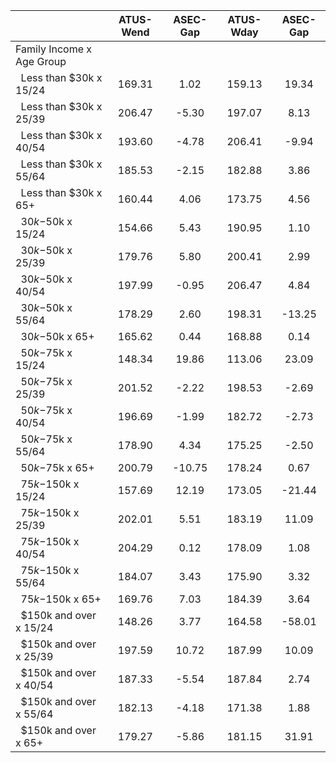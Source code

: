 
|                      |    ATUS-Wend |     ASEC-Gap |    ATUS-Wday |     ASEC-Gap |
| -------------------- | :----------: | :----------: | :----------: | :----------: |
| Family Income x Age Group |              |              |              |              |
| &nbsp;&nbsp;Less than $30k x 15/24 |       169.31 |         1.02 |       159.13 |        19.34 |
| &nbsp;&nbsp;Less than $30k x 25/39 |       206.47 |        -5.30 |       197.07 |         8.13 |
| &nbsp;&nbsp;Less than $30k x 40/54 |       193.60 |        -4.78 |       206.41 |        -9.94 |
| &nbsp;&nbsp;Less than $30k x 55/64 |       185.53 |        -2.15 |       182.88 |         3.86 |
| &nbsp;&nbsp;Less than $30k x 65+ |       160.44 |         4.06 |       173.75 |         4.56 |
| &nbsp;&nbsp;$30k-$50k x 15/24 |       154.66 |         5.43 |       190.95 |         1.10 |
| &nbsp;&nbsp;$30k-$50k x 25/39 |       179.76 |         5.80 |       200.41 |         2.99 |
| &nbsp;&nbsp;$30k-$50k x 40/54 |       197.99 |        -0.95 |       206.47 |         4.84 |
| &nbsp;&nbsp;$30k-$50k x 55/64 |       178.29 |         2.60 |       198.31 |       -13.25 |
| &nbsp;&nbsp;$30k-$50k x 65+ |       165.62 |         0.44 |       168.88 |         0.14 |
| &nbsp;&nbsp;$50k-$75k x 15/24 |       148.34 |        19.86 |       113.06 |        23.09 |
| &nbsp;&nbsp;$50k-$75k x 25/39 |       201.52 |        -2.22 |       198.53 |        -2.69 |
| &nbsp;&nbsp;$50k-$75k x 40/54 |       196.69 |        -1.99 |       182.72 |        -2.73 |
| &nbsp;&nbsp;$50k-$75k x 55/64 |       178.90 |         4.34 |       175.25 |        -2.50 |
| &nbsp;&nbsp;$50k-$75k x 65+ |       200.79 |       -10.75 |       178.24 |         0.67 |
| &nbsp;&nbsp;$75k-$150k x 15/24 |       157.69 |        12.19 |       173.05 |       -21.44 |
| &nbsp;&nbsp;$75k-$150k x 25/39 |       202.01 |         5.51 |       183.19 |        11.09 |
| &nbsp;&nbsp;$75k-$150k x 40/54 |       204.29 |         0.12 |       178.09 |         1.08 |
| &nbsp;&nbsp;$75k-$150k x 55/64 |       184.07 |         3.43 |       175.90 |         3.32 |
| &nbsp;&nbsp;$75k-$150k x 65+ |       169.76 |         7.03 |       184.39 |         3.64 |
| &nbsp;&nbsp;$150k and over x 15/24 |       148.26 |         3.77 |       164.58 |       -58.01 |
| &nbsp;&nbsp;$150k and over x 25/39 |       197.59 |        10.72 |       187.99 |        10.09 |
| &nbsp;&nbsp;$150k and over x 40/54 |       187.33 |        -5.54 |       187.84 |         2.74 |
| &nbsp;&nbsp;$150k and over x 55/64 |       182.13 |        -4.18 |       171.38 |         1.88 |
| &nbsp;&nbsp;$150k and over x 65+ |       179.27 |        -5.86 |       181.15 |        31.91 |

